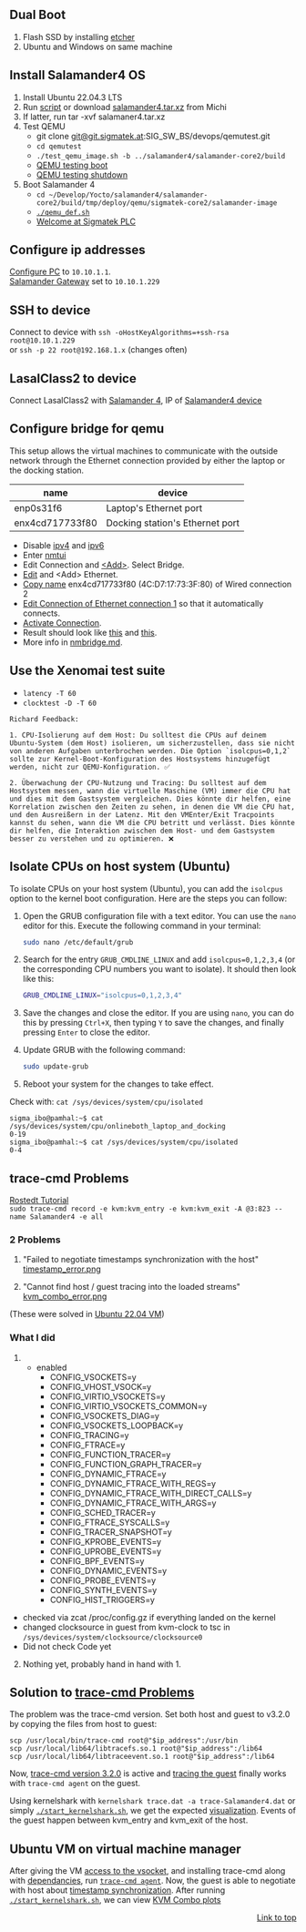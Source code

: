 ##  Dual Boot
1) Flash SSD by installing [etcher](https://etcher.balena.io/) 
2) Ubuntu and Windows on same machine

## Install Salamander4 OS
1) Install Ubuntu 22.04.3 LTS
2) Run [script](resources/scripts/build-salamander4-ordinary.sh) or download [salamander4.tar.xz](resources/scripts/salamaner4.tar.xz) from Michi  
3) If latter, run tar -xvf salamaner4.tar.xz
4) Test QEMU 
    - git clone git@git.sigmatek.at:SIG_SW_BS/devops/qemutest.git
    - `cd qemutest`
    - `./test_qemu_image.sh -b ../salamander4/salamander-core2/build`
    - [QEMU testing boot](resources/images/yocto/qemutest_testing-boot.png)
    - [QEMU testing shutdown](resources/images/yocto/qemutest_testing-shutdown.png)
5) Boot Salamander 4
    - `cd ~/Develop/Yocto/salamander4/salamander-core2/build/tmp/deploy/qemu/sigmatek-core2/salamander-image`
    - [`./qemu_def.sh`](resources/scripts/working_qemu_def.sh)
    - [Welcome at Sigmatek PLC](resources/images/yocto/sigmatek_login.png)

## Configure ip addresses 
[Configure PC](resources/images/configure_ip/ip_static_connection_ubuntu.png) to `10.10.1.1`.   
[Salamander Gateway](resources/images/ip_list_ubuntu.png) set to `10.10.1.229`

## SSH to device
Connect to device with `ssh -oHostKeyAlgorithms=+ssh-rsa root@10.10.1.229`  
or `ssh -p 22 root@192.168.1.x` (changes often)

## LasalClass2 to device
Connect LasalClass2 with [Salamander 4](resources/images/lasal/class2/lasalclass2_ip.png), IP of [Salamander4 device](resources/images/lasal/class2/lasalclass2_salamander4_ip.png)

## Configure bridge for qemu
This setup allows the virtual machines to communicate with the outside network through the Ethernet connection provided by either the laptop or the docking station.

| name       | device |
|------------|-------|
| enp0s31f6 | Laptop's Ethernet port |
| enx4cd717733f80 | Docking station's Ethernet port |

- Disable [ipv4](resources/images/configure_bridge/ethernet_disable_ip4.png) and [ipv6](resources/images/configure_bridge/ethernet_disable_ip6.png)
- Enter [nmtui](resources/images/configure_bridge/nmtui.png)
- Edit Connection and [\<Add\>](resources/images/configure_bridge/add_connection.png). Select Bridge.
- [Edit](resources/images/configure_bridge/edit_connection.png) and \<Add\> Ethernet.
- [Copy name](resources/images/configure_bridge/copy_name.png) enx4cd717733f80 (4C:D7:17:73:3F:80) of Wired connection 2
- [Edit Connection of Ethernet connection 1](resources/images/configure_bridge/ethernet1.png) so that it automatically connects.
- [Activate Connection](resources/images/configure_bridge/activate_connection.png).
- Result should look like [this](resources/images/configure_bridge/get-to-know/connections.png) and [this](resources/images/configure_bridge/get-to-know/bridge_connections.png).
- More info in <a href="nmbridge.md" target="_blank">nmbridge.md</a>. 


## Use the Xenomai test suite
- `latency -T 60`  
- `clocktest -D -T 60` 

```
Richard Feedback:

1. CPU-Isolierung auf dem Host: Du solltest die CPUs auf deinem Ubuntu-System (dem Host) isolieren, um sicherzustellen, dass sie nicht von anderen Aufgaben unterbrochen werden. Die Option `isolcpus=0,1,2` sollte zur Kernel-Boot-Konfiguration des Hostsystems hinzugefügt werden, nicht zur QEMU-Konfiguration. ✅ 

2. Überwachung der CPU-Nutzung und Tracing: Du solltest auf dem Hostsystem messen, wann die virtuelle Maschine (VM) immer die CPU hat und dies mit dem Gastsystem vergleichen. Dies könnte dir helfen, eine Korrelation zwischen den Zeiten zu sehen, in denen die VM die CPU hat, und den Ausreißern in der Latenz. Mit den VMEnter/Exit Tracpoints kannst du sehen, wann die VM die CPU betritt und verlässt. Dies könnte dir helfen, die Interaktion zwischen dem Host- und dem Gastsystem besser zu verstehen und zu optimieren. ❌
```

## Isolate CPUs on host system (Ubuntu)

To isolate CPUs on your host system (Ubuntu), you can add the `isolcpus` option to the kernel boot configuration. Here are the steps you can follow:

1. Open the GRUB configuration file with a text editor. You can use the `nano` editor for this. Execute the following command in your terminal:
    ```bash
    sudo nano /etc/default/grub
    ```
2. Search for the entry `GRUB_CMDLINE_LINUX` and add `isolcpus=0,1,2,3,4` (or the corresponding CPU numbers you want to isolate). It should then look like this:
    ```bash
    GRUB_CMDLINE_LINUX="isolcpus=0,1,2,3,4"
    ```
3. Save the changes and close the editor. If you are using `nano`, you can do this by pressing `Ctrl+X`, then typing `Y` to save the changes, and finally pressing `Enter` to close the editor.

4. Update GRUB with the following command:
    ```bash
    sudo update-grub
    ```
5. Reboot your system for the changes to take effect.


Check with: `cat /sys/devices/system/cpu/isolated`

```
sigma_ibo@pamhal:~$ cat /sys/devices/system/cpu/onlineboth_laptop_and_docking
0-19
sigma_ibo@pamhal:~$ cat /sys/devices/system/cpu/isolated
0-4
```

## trace-cmd Problems 
[Rostedt Tutorial](https://rostedt.org/host-guest-tutorial/)  
`sudo trace-cmd record -e kvm:kvm_entry -e kvm:kvm_exit -A @3:823 --name Salamander4 -e all`

### 2 Problems  
1. "Failed to negotiate timestamps synchronization with the host"
[timestamp_error.png](resources/images/trace-cmd/timestamp_error.png)

2. "Cannot find host / guest tracing into the loaded streams" [kvm_combo_error.png](resources/images/trace-cmd/kvm_combo_error.png)

(These were solved in [Ubuntu 22.04 VM](#ubuntu-vm-on-virtual-machine-manager))

### What I did
1.  - enabled
        - CONFIG_VSOCKETS=y
        - CONFIG_VHOST_VSOCK=y
        - CONFIG_VIRTIO_VSOCKETS=y
        - CONFIG_VIRTIO_VSOCKETS_COMMON=y
        - CONFIG_VSOCKETS_DIAG=y
        - CONFIG_VSOCKETS_LOOPBACK=y
        - CONFIG_TRACING=y  
        - CONFIG_FTRACE=y  
        - CONFIG_FUNCTION_TRACER=y  
        - CONFIG_FUNCTION_GRAPH_TRACER=y  
        - CONFIG_DYNAMIC_FTRACE=y  
        - CONFIG_DYNAMIC_FTRACE_WITH_REGS=y  
        - CONFIG_DYNAMIC_FTRACE_WITH_DIRECT_CALLS=y  
        - CONFIG_DYNAMIC_FTRACE_WITH_ARGS=y  
        - CONFIG_SCHED_TRACER=y  
        - CONFIG_FTRACE_SYSCALLS=y  
        - CONFIG_TRACER_SNAPSHOT=y  
        - CONFIG_KPROBE_EVENTS=y  
        - CONFIG_UPROBE_EVENTS=y  
        - CONFIG_BPF_EVENTS=y  
        - CONFIG_DYNAMIC_EVENTS=y  
        - CONFIG_PROBE_EVENTS=y  
        - CONFIG_SYNTH_EVENTS=y  
        - CONFIG_HIST_TRIGGERS=y  
- checked via zcat /proc/config.gz if everything landed on the kernel
- changed clocksource in guest from kvm-clock to tsc in `/sys/devices/system/clocksource/clocksource0`  
- Did not check Code yet 
2. Nothing yet, probably hand in hand with 1.

## Solution to [trace-cmd Problems](#trace-cmd-problems)
The problem was the trace-cmd version. Set both host and guest to v3.2.0 by copying the files from host to guest:
```
scp /usr/local/bin/trace-cmd root@"$ip_address":/usr/bin
scp /usr/local/lib64/libtracefs.so.1 root@"$ip_address":/lib64
scp /usr/local/lib64/libtraceevent.so.1 root@"$ip_address":/lib64
```
Now, [trace-cmd version 3.2.0](resources/images/trace-cmd/trace-cmd_version3.2.0.png) is active and [tracing the guest](resources/images/trace-cmd/time_sync.png) finally works with `trace-cmd agent` on the guest.

Using kernelshark with `kernelshark trace.dat -a trace-Salamander4.dat` or simply [`./start_kernelshark.sh`](trace-cmd/analysis//test/start_kernelshark.sh), we get the expected [visualization](resources/images/trace-cmd/kernelshark/kernelshark_combo.png). Events of the guest happen between kvm_entry and kvm_exit of the host.

## Ubuntu VM on virtual machine manager
After giving the VM [access to the vsocket](resources/images/protocol/virtm_cid.png), and installing trace-cmd along with [dependancies](trace-cmd/LTS/trace-cmd-v3.2/README.md), run [`trace-cmd agent`](resources/images/protocol/trace-cmd_agent.png). Now, the guest is able to negotiate with host about [timestamp synchronization](resources/images/protocol/negotiated_with_guest.png). After running [`./start_kernelshark.sh`](trace-cmd/analysis/test/start_kernelshark.sh), we can view [KVM Combo plots](resources/images/protocol/kvm_combo_plots.png)


<div style="text-align: right">

[Link to top](#)

</div>

